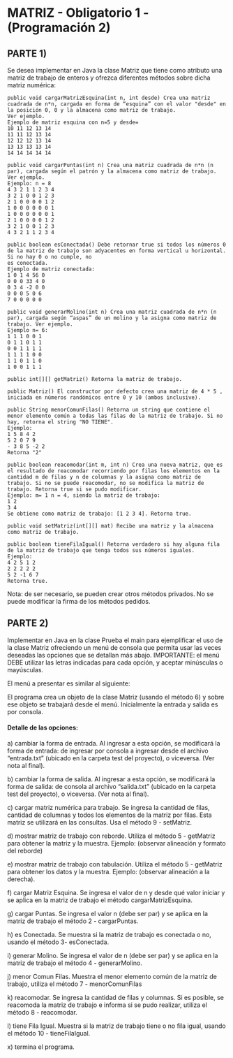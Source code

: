 # MATRIZ - Obligatorio 1  - (Programación 2)

## PARTE 1)

Se desea implementar en Java la clase Matriz que tiene como atributo una matriz de trabajo de enteros y ofrezca diferentes métodos sobre dicha matriz numérica:

```
public void cargarMatrizEsquina(int n, int desde) Crea una matriz cuadrada de n*n, cargada en forma de “esquina” con el valor "desde" en la posición 0, 0 y la almacena como matriz de trabajo.
Ver ejemplo.
Ejemplo de matriz esquina con n=5 y desde=
10 11 12 13 14
11 11 12 13 14
12 12 12 13 14
13 13 13 13 14
14 14 14 14 14
```
```
public void cargarPuntas(int n) Crea una matriz cuadrada de n*n (n par), cargada según el patrón y la almacena como matriz de trabajo. Ver ejemplo.
Ejemplo: n = 8
4 3 2 1 1 2 3 4
3 2 1 0 0 1 2 3
2 1 0 0 0 0 1 2
1 0 0 0 0 0 0 1
1 0 0 0 0 0 0 1
2 1 0 0 0 0 1 2
3 2 1 0 0 1 2 3
4 3 2 1 1 2 3 4
```
```
public boolean esConectada() Debe retornar true si todos los números 0 de la matriz de trabajo son adyacentes en forma vertical u horizontal. Si no hay 0 o no cumple, no
es conectada.
Ejemplo de matriz conectada:
1 0 1 4 56 0
0 0 0 33 4 0
0 3 4 -2 0 0
0 0 0 5 0 6
7 0 0 0 0 0
```
```
public void generarMolino(int n) Crea una matriz cuadrada de n*n (n par), cargada según “aspas” de un molino y la asigna como matriz de trabajo. Ver ejemplo.
Ejemplo n= 6:
1 1 1 0 0 1
0 1 1 0 1 1
0 0 1 1 1 1
1 1 1 1 0 0
1 1 0 1 1 0
1 0 0 1 1 1
```
```
public int[][] getMatriz() Retorna la matriz de trabajo.
```
```
public Matriz() El constructor por defecto crea una matriz de 4 * 5 , iniciada en números randómicos entre 0 y 10 (ambos inclusive).
```
```
public String menorComunFilas() Retorna un string que contiene el menor elemento común a todas las filas de la matriz de trabajo. Si no hay, retorna el string "NO TIENE".
Ejemplo:
1 5 8 4 2
5 2 0 7 9
- 3 8 5 -2 2
Retorna "2"
```
```
public boolean reacomodar(int m, int n) Crea una nueva matriz, que es el resultado de reacomodar recorriendo por filas los elementos en la cantidad m de filas y n de columnas y la asigna como matriz de trabajo. Si no se puede reacomodar, no se modifica la matriz de trabajo. Retorna true si se pudo modificar.
Ejemplo: m= 1 n = 4, siendo la matriz de trabajo:
1 2
3 4
Se obtiene como matriz de trabajo: [1 2 3 4]. Retorna true.
```
```
public void setMatriz(int[][] mat) Recibe una matriz y la almacena como matriz de trabajo.
```
```
public boolean tieneFilaIgual() Retorna verdadero si hay alguna fila de la matriz de trabajo que tenga todos sus números iguales.
Ejemplo:
4 2 5 1 2
2 2 2 2 2
5 2 -1 6 7
Retorna true.
```
Nota: de ser necesario, se pueden crear otros métodos privados. No se puede modificar la firma de los métodos pedidos.

## PARTE 2)

Implementar en Java en la clase Prueba el main para ejemplificar el uso de la clase Matriz ofreciendo un menú de consola que permita usar las veces deseadas las opciones que se detallan más abajo.
IMPORTANTE: el menú DEBE utilizar las letras indicadas para cada opción, y aceptar minúsculas o mayúsculas.

El menú a presentar es similar al siguiente:

El programa crea un objeto de la clase Matriz (usando el método 6) y sobre ese objeto se trabajará desde el menú. Inicialmente la entrada y salida es por consola.

#### Detalle de las opciones:

a) cambiar la forma de entrada. Al ingresar a esta opción, se modificará la forma de entrada: de ingresar por consola a ingresar desde el archivo “entrada.txt” (ubicado en la carpeta test del proyecto), o viceversa. (Ver nota al final).

b) cambiar la forma de salida. Al ingresar a esta opción, se modificará la forma de salida: de consola al archivo “salida.txt” (ubicado en la carpeta test del proyecto), o viceversa. (Ver nota al final).

c) cargar matriz numérica para trabajo. Se ingresa la cantidad de filas, cantidad de columnas y todos los elementos de la matriz por filas. Esta matriz se utilizará en las consultas. Usa el método 9 - setMatriz.

d) mostrar matriz de trabajo con reborde. Utiliza el método 5 - getMatriz para obtener la matriz y la muestra. Ejemplo: (observar alineación y formato del reborde)

e) mostrar matriz de trabajo con tabulación. Utiliza el método 5 - getMatriz para obtener los datos y la muestra. Ejemplo:
(observar alineación a la derecha).

f) cargar Matriz Esquina. Se ingresa el valor de n y desde qué valor iniciar y se aplica en la matriz de trabajo el método cargarMatrizEsquina.

g) cargar Puntas. Se ingresa el valor n (debe ser par) y se aplica en la matriz de trabajo el método 2 - cargarPuntas.

h) es Conectada. Se muestra si la matriz de trabajo es conectada o no, usando el método 3- esConectada.

i) generar Molino. Se ingresa el valor de n (debe ser par) y se aplica en la matriz de trabajo el método 4 - generarMolino.

j) menor Comun Filas. Muestra el menor elemento común de la matriz de trabajo, utiliza el método 7 - menorComunFilas

k) reacomodar. Se ingresa la cantidad de filas y columnas. Si es posible, se reacomoda la matriz de trabajo e informa si se pudo realizar, utiliza el método 8 - reacomodar.

l) tiene Fila Igual. Muestra si la matriz de trabajo tiene o no fila igual, usando el método 10 - tieneFilaIgual.

x) termina el programa.